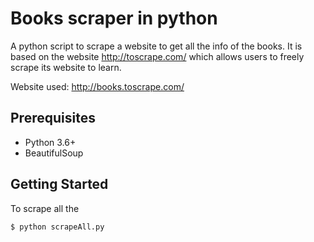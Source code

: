# Books scraper in python

A python script to scrape a website to get all the info of the books. It is based on the website http://toscrape.com/ which allows users to freely scrape its website to learn.

Website used: http://books.toscrape.com/

## Prerequisites

- Python 3.6+
- BeautifulSoup

## Getting Started

To scrape all the 
```
$ python scrapeAll.py
```
